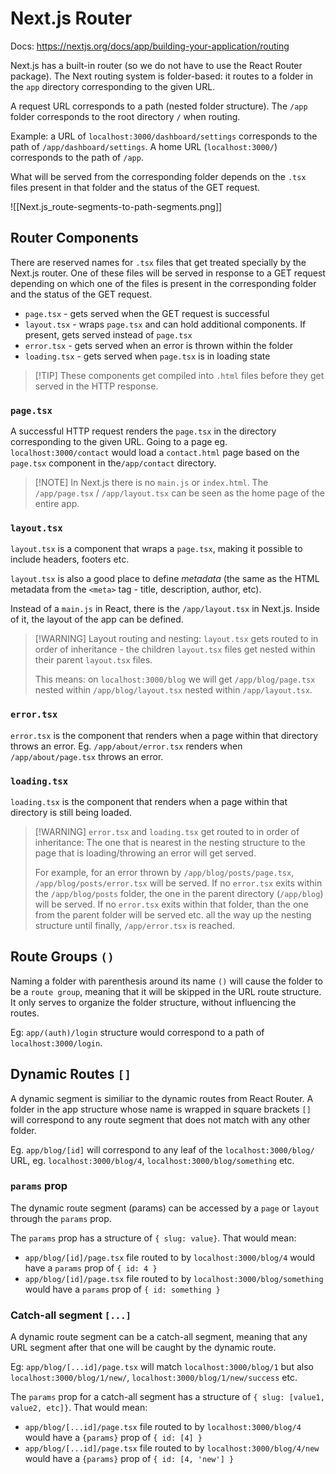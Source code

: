 # Next.js Router

Docs: https://nextjs.org/docs/app/building-your-application/routing

Next.js has a built-in router (so we do not have to use the React Router package).
The Next routing system is folder-based: it routes to a folder in the `app` directory corresponding to the given URL. 

A request URL corresponds to a path (nested folder structure).
The `/app` folder corresponds to the root directory `/` when routing.

Example: a URL of `localhost:3000/dashboard/settings` corresponds to the path of `/app/dashboard/settings`.
A home URL (`localhost:3000/`) corresponds to the path of `/app`.

What will be served from the corresponding folder depends on the `.tsx` files present in that folder and the status of the GET request.

![[Next.js_route-segments-to-path-segments.png]]

## Router Components

There are reserved names for `.tsx` files that get treated specially by the Next.js router.
One of these files will be served in response to a GET request depending on which one of the files is present in the corresponding folder and the status of the GET request.

- `page.tsx` - gets served when the GET request is successful
- `layout.tsx` - wraps `page.tsx` and can hold additional components. If present, gets served instead of `page.tsx`
- `error.tsx` - gets served when an error is thrown within the folder
- `loading.tsx` - gets served when `page.tsx` is in loading state

>[!TIP] These components get compiled into `.html` files before they get served in the HTTP response. 

### `page.tsx`

A successful HTTP request renders the `page.tsx` in the directory corresponding to the given URL.
Going to a page eg. `localhost:3000/contact` would load a `contact.html` page based on the `page.tsx` component in the`/app/contact` directory. 

>[!NOTE] In Next.js there is no `main.js` or `index.html`. The `/app/page.tsx` /  `/app/layout.tsx` can be seen as the home page of the entire app.

### `layout.tsx`

`layout.tsx` is a component that wraps a `page.tsx`, making it possible to include headers, footers etc.

`layout.tsx`  is also a good place to define _metadata_ (the same as the HTML metadata from the `<meta>` tag - title, description, author, etc).

Instead of a `main.js` in React, there is the `/app/layout.tsx` in Next.js.
Inside of it, the layout of the app can be defined.

>[!WARNING] Layout routing and nesting:
> `layout.tsx` gets routed to in order of inheritance - the children `layout.tsx` files get nested within their parent `layout.tsx` files.
> 
> This means: on `localhost:3000/blog` we will get `/app/blog/page.tsx` nested within `/app/blog/layout.tsx` nested within `/app/layout.tsx`.

### `error.tsx`

`error.tsx` is the component that renders when a page within that directory throws an error.
Eg. `/app/about/error.tsx` renders when `/app/about/page.tsx` throws an error.

### `loading.tsx`

`loading.tsx` is the component that renders when a page within that directory is still being loaded.

>[!WARNING] `error.tsx` and `loading.tsx` get routed to in order of inheritance:
> The one that is nearest in the nesting structure to the page that is loading/throwing an error will get served.
> 
> For example, for an error thrown by `/app/blog/posts/page.tsx`, `/app/blog/posts/error.tsx` will be served. If no `error.tsx` exits within the `/app/blog/posts` folder, the one in the parent directory (`/app/blog`) will be served. If no `error.tsx` exits within that folder, than the one from the parent folder will be served etc. all the way up the nesting structure until finally, `/app/error.tsx` is reached.

## Route Groups `()`

Naming a folder with parenthesis around its name `()` will cause the folder to be a `route group`, meaning that it will be skipped in the URL route structure. It only serves to organize the folder structure, without influencing the routes.

Eg: `app/(auth)/login` structure would correspond to a path of `localhost:3000/login`.

## Dynamic Routes `[]`

A dynamic segment is similiar to the dynamic routes from React Router.
A folder in the app structure whose name is wrapped in square brackets `[]` will correspond to any route segment that does not match with any other folder.

Eg. `app/blog/[id]` will correspond to any leaf of the `localhost:3000/blog/` URL, eg. `localhost:3000/blog/4`, `localhost:3000/blog/something` etc.

### `params` prop

The dynamic route segment (params) can be accessed by a `page` or `layout` through the `params` prop.

The `params` prop has a structure of `{ slug: value}`. That would mean:
- `app/blog/[id]/page.tsx` file routed to by `localhost:3000/blog/4` would have a `params` prop of `{ id: 4 }`
- `app/blog/[id]/page.tsx` file routed to by `localhost:3000/blog/something` would have a `params` prop of `{ id: something }`

### Catch-all segment `[...]`

A dynamic route segment can be a catch-all segment, meaning that any URL segment after that one will be caught by the dynamic route.

Eg: `app/blog/[...id]/page.tsx` will match  `localhost:3000/blog/1` but also `localhost:3000/blog/1/new/`, `localhost:3000/blog/1/new/success` etc. 

The `params` prop for a catch-all segment has a structure of `{ slug: [value1, value2, etc]}`. That would mean:
- `app/blog/[...id]/page.tsx` file routed to by `localhost:3000/blog/4` would have a `{params}` prop of `{ id: [4] }`
- `app/blog/[...id]/page.tsx` file routed to by `localhost:3000/blog/4/new` would have a `{params}` prop of `{ id: [4, 'new'] }`
